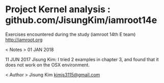 # Project Kernel analysis : github.com/JisungKim/iamroot14e
Exercises encountered during the study (iamroot 14th E team)
http://iamroot.org

< Notes >
01 JAN 2018

11 JUN 2017
Jisung Kim:
I tried 2 examples in chapter 3, and found that it does not work on the OSX environment.

< Author >
Jisung Kim	kimjs3115@gmail.com
